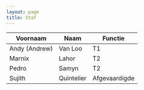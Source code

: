 ```yaml
---
layout: page
title: Staf
---
```


Voornaam | Naam | Functie
---|---|---
 Andy (Andrew) | Van Loo | T1
 Marnix | Lahor | T2
 Pedro | Samyn | T2
 Sujith | Quintelier | Afgevaardigde
